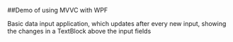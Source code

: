##Demo of using MVVC with WPF

Basic data input application, which updates after every new input, showing the changes in a TextBlock above the input fields

